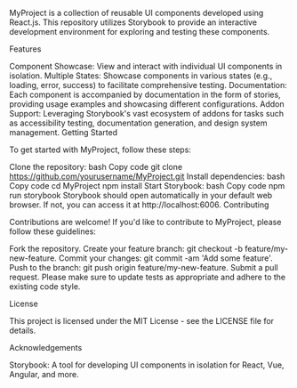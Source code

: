 MyProject is a collection of reusable UI components developed using React.js. This repository utilizes Storybook to provide an interactive development environment for exploring and testing these components.

Features

Component Showcase: View and interact with individual UI components in isolation.
Multiple States: Showcase components in various states (e.g., loading, error, success) to facilitate comprehensive testing.
Documentation: Each component is accompanied by documentation in the form of stories, providing usage examples and showcasing different configurations.
Addon Support: Leveraging Storybook's vast ecosystem of addons for tasks such as accessibility testing, documentation generation, and design system management.
Getting Started

To get started with MyProject, follow these steps:

Clone the repository:
bash
Copy code
git clone https://github.com/yourusername/MyProject.git
Install dependencies:
bash
Copy code
cd MyProject
npm install
Start Storybook:
bash
Copy code
npm run storybook
Storybook should open automatically in your default web browser. If not, you can access it at http://localhost:6006.
Contributing

Contributions are welcome! If you'd like to contribute to MyProject, please follow these guidelines:

Fork the repository.
Create your feature branch: git checkout -b feature/my-new-feature.
Commit your changes: git commit -am 'Add some feature'.
Push to the branch: git push origin feature/my-new-feature.
Submit a pull request.
Please make sure to update tests as appropriate and adhere to the existing code style.

License

This project is licensed under the MIT License - see the LICENSE file for details.

Acknowledgements

Storybook: A tool for developing UI components in isolation for React, Vue, Angular, and more.
